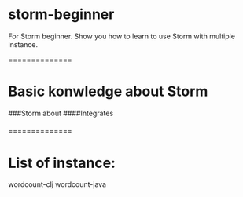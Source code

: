 storm-beginner
==============

For Storm beginner.  Show you how to learn to use Storm with multiple instance.

==============
# Basic konwledge about Storm
###Storm about
####Integrates
####


==============
# List of instance:
wordcount-clj
wordcount-java
